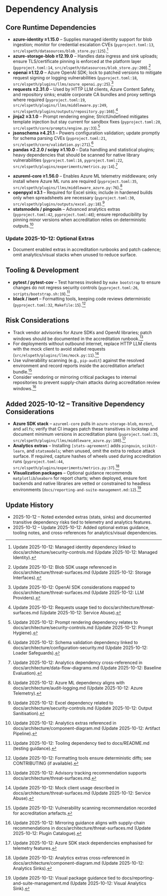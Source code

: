 # Dependency Analysis

## Core Runtime Dependencies
- **azure-identity ≥1.15.0** – Supplies managed identity support for blob ingestion; monitor for credential escalation CVEs (`pyproject.toml:13`, `src/elspeth/datasources/blob_store.py:125`).[^dep-azure-identity-2025-10-12]
- **azure-storage-blob ≥12.19.0** – Handles data ingress and sink uploads; ensure TLS/certificate pinning is enforced at the platform layer (`pyproject.toml:14`, `src/elspeth/datasources/blob_store.py:200`).[^dep-azure-blob-2025-10-12]
- **openai ≥1.12.0** – Azure OpenAI SDK; lock to patched versions to mitigate request signing or logging vulnerabilities (`pyproject.toml:18`, `src/elspeth/plugins/llms/azure_openai.py:25`).[^dep-openai-2025-10-12]
- **requests ≥2.31.0** – Used by HTTP LLM clients, Azure Content Safety, and repository sinks; enable corporate CA bundles and proxy settings where required (`pyproject.toml:19`, `src/elspeth/plugins/llms/middleware.py:249`, `src/elspeth/plugins/outputs/repository.py:168`).[^dep-requests-2025-10-12]
- **jinja2 ≥3.1.0** – Prompt rendering engine; StrictUndefined mitigates template injection but stay current for sandbox fixes (`pyproject.toml:20`, `src/elspeth/core/prompts/engine.py:33`).[^dep-jinja-2025-10-12]
- **jsonschema ≥4.21.1** – Powers configuration validation; update promptly for schema parsing CVEs (`pyproject.toml:21`, `src/elspeth/core/validation.py:271`).[^dep-jsonschema-2025-10-12]
- **pandas ≥2.2.0 / scipy ≥1.10.0** – Data handling and statistical plugins; heavy dependencies that should be scanned for native library vulnerabilities (`pyproject.toml:16`, `pyproject.toml:22`, `src/elspeth/plugins/experiments/metrics.py:14`).[^dep-pandas-scipy-2025-10-12]
<!-- Update 2025-10-12: Concurrency and analytics features do not add new hard dependencies but rely on optional extras enumerated below; ensure patch cadence covers these optional stacks when enabled. -->

- **azureml-core ≥1.56.0** – Enables Azure ML telemetry middleware; only install where Azure ML runs are required (`pyproject.toml:35`, `src/elspeth/plugins/llms/middleware_azure.py:76`).[^dep-azureml-2025-10-12]
- **openpyxl ≥3.1** – Required for Excel sinks; include in hardened builds only when spreadsheets are necessary (`pyproject.toml:30`, `src/elspeth/plugins/outputs/excel.py:18`).[^dep-openpyxl-2025-10-12]
- **statsmodels / pingouin** – Advanced analytics extras (`pyproject.toml:42`, `pyproject.toml:48`); ensure reproducibility by pinning minor versions when accreditation relies on deterministic outputs.[^dep-stats-2025-10-12]
<!-- Update 2025-10-12: Matplotlib/seaborn are optional but required for PNG/HTML visual analytics sinks; install via `pip install matplotlib seaborn` or an internal extra when chart artifacts are needed (`src/elspeth/plugins/outputs/visual_report.py:66`). -->
<!-- Update 2025-10-12: Additional extras include `[stats-bayesian]`, `[stats-planning]`, `[stats-distribution]`, and `[sinks-excel]`, enabling Bayesian comparisons, power analysis, distribution drift detection, and Excel exports respectively (`pyproject.toml:46`, `pyproject.toml:50`, `pyproject.toml:54`). -->

### Update 2025-10-12: Optional Extras
- Document enabled extras in accreditation runbooks and patch cadence; omit analytics/visual stacks when unused to reduce surface.

## Tooling & Development
- **pytest / pytest-cov** – Test harness invoked by `make bootstrap` to ensure changes do not regress security controls (`pyproject.toml:26`, `scripts/bootstrap.sh:19`).[^dep-pytest-2025-10-12]
- **black / isort** – Formatting tools, keeping code reviews deterministic (`pyproject.toml:32`, `Makefile:15`).[^dep-formatting-2025-10-12]

## Risk Considerations
- Track vendor advisories for Azure SDKs and OpenAI libraries; patch windows should be documented in the accreditation runbook.[^dep-advisories-2025-10-12]
- For deployments without outbound internet, replace HTTP LLM clients with the mock client to avoid stalled requests (`src/elspeth/plugins/llms/mock.py:11`).[^dep-mock-2025-10-12]
- Use vulnerability scanning (e.g., `pip-audit`) against the resolved environment and record reports inside the accreditation artefact bundle.[^dep-pipaudit-2025-10-12]
- Consider vendoring or mirroring critical packages to internal repositories to prevent supply-chain attacks during accreditation review windows.[^dep-mirror-2025-10-12]

## Added 2025-10-12 – Transitive Dependency Considerations
- **Azure SDK stack** – `azureml-core` pulls in `azure-storage-blob`, `msrest`, and `adlfs`; verify that CI images patch these transitives in lockstep and document minimum versions in accreditation plans (`pyproject.toml:35`, `src/elspeth/plugins/llms/middleware_azure.py:180`).[^dep-azure-stack-2025-10-12]
- **Analytics extras** – Installing `[stats-agreement]` adds `pingouin`, `scikit-learn`, and `statsmodels`; when unused, omit the extra to reduce attack surface. If required, capture hashes of wheels used during accreditation runs (`pyproject.toml:44`, `src/elspeth/plugins/experiments/metrics.py:37`).[^dep-analytics-extras-2025-10-12]
- **Visualization packages** – Optional guidance recommends `matplotlib`/`seaborn` for report charts; when deployed, ensure font backends and native libraries are vetted or constrained to headless environments (`docs/reporting-and-suite-management.md:12`).[^dep-visual-packages-2025-10-12]

## Update History
- 2025-10-12 – Noted extended extras (stats, sinks) and documented transitive dependency risks tied to telemetry and analytics features.
- 2025-10-12 – Update 2025-10-12: Added optional extras guidance, tooling notes, and cross-references for analytics/visual dependencies.

[^dep-azure-identity-2025-10-12]: Update 2025-10-12: Managed identity dependency linked to docs/architecture/security-controls.md (Update 2025-10-12: Managed Identity).
[^dep-azure-blob-2025-10-12]: Update 2025-10-12: Blob SDK usage referenced in docs/architecture/threat-surfaces.md (Update 2025-10-12: Storage Interfaces).
[^dep-openai-2025-10-12]: Update 2025-10-12: OpenAI SDK considerations mapped to docs/architecture/threat-surfaces.md (Update 2025-10-12: LLM Providers).
[^dep-requests-2025-10-12]: Update 2025-10-12: Requests usage tied to docs/architecture/threat-surfaces.md (Update 2025-10-12: Service Abuse).
[^dep-jinja-2025-10-12]: Update 2025-10-12: Prompt rendering dependency relates to docs/architecture/security-controls.md (Update 2025-10-12: Prompt Hygiene).
[^dep-jsonschema-2025-10-12]: Update 2025-10-12: Schema validation dependency linked to docs/architecture/configuration-security.md (Update 2025-10-12: Loader Safeguards).
[^dep-pandas-scipy-2025-10-12]: Update 2025-10-12: Analytics dependency cross-referenced in docs/architecture/data-flow-diagrams.md (Update 2025-10-12: Baseline Evaluation).
[^dep-azureml-2025-10-12]: Update 2025-10-12: Azure ML dependency aligns with docs/architecture/audit-logging.md (Update 2025-10-12: Azure Telemetry).
[^dep-openpyxl-2025-10-12]: Update 2025-10-12: Excel dependency related to docs/architecture/security-controls.md (Update 2025-10-12: Output Sanitisation).
[^dep-stats-2025-10-12]: Update 2025-10-12: Analytics extras referenced in docs/architecture/component-diagram.md (Update 2025-10-12: Artifact Pipeline).
[^dep-pytest-2025-10-12]: Update 2025-10-12: Tooling dependency tied to docs/README.md (testing guidance).
[^dep-formatting-2025-10-12]: Update 2025-10-12: Formatting tools ensure deterministic diffs; see CONTRIBUTING (if available).
[^dep-advisories-2025-10-12]: Update 2025-10-12: Advisory tracking recommendation supports docs/architecture/threat-surfaces.md.
[^dep-mock-2025-10-12]: Update 2025-10-12: Mock client usage described in docs/architecture/threat-surfaces.md (Update 2025-10-12: Service Abuse).
[^dep-pipaudit-2025-10-12]: Update 2025-10-12: Vulnerability scanning recommendation recorded for accreditation artefacts.
[^dep-mirror-2025-10-12]: Update 2025-10-12: Mirroring guidance aligns with supply-chain recommendations in docs/architecture/threat-surfaces.md (Update 2025-10-12: Plugin Catalogue).
[^dep-azure-stack-2025-10-12]: Update 2025-10-12: Azure SDK stack dependencies emphasised for telemetry features.
[^dep-analytics-extras-2025-10-12]: Update 2025-10-12: Analytics extras cross-referenced in docs/architecture/component-diagram.md (Update 2025-10-12: Analytics Sinks).
[^dep-visual-packages-2025-10-12]: Update 2025-10-12: Visual package guidance tied to docs/reporting-and-suite-management.md (Update 2025-10-12: Visual Analytics Sink).
